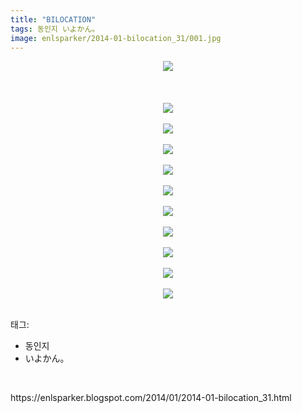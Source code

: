 ```yaml
---
title: "BILOCATION"
tags: 동인지 いよかん。
image: enlsparker/2014-01-bilocation_31/001.jpg
---
```

<div class="article">
<div class="post-body entry-content" id="post-body-7393173458160151486" itemprop="description articleBody">
<div class="separator" style="clear: both; text-align: center;">
<a href="//1.bp.blogspot.com/-XCF8Ota3718/UuwIAz9Ey0I/AAAAAAAAQgk/Tf22jL4boaM/s1600/1_htj921210_ffll7_jyh0407.jpg" imageanchor="1" style="margin-left: 1em; margin-right: 1em;"><img border="0" src="{{ site.nasurl }}/enlsparker/2014-01-bilocation_31/1_htj921210_ffll7_jyh0407.jpg"/></a></div>
<br/>
<a name="more"></a><br/>
<br/>
<div class="separator" style="clear: both; text-align: center;">
<a href="//1.bp.blogspot.com/-xU8znuQmNRc/UuwIB4tgFyI/AAAAAAAAQgk/-C8HZU4V8Co/s1600/2_htj921210_ffll7_jyh0407.jpg" imageanchor="1" style="margin-left: 1em; margin-right: 1em;"><img border="0" src="{{ site.nasurl }}/enlsparker/2014-01-bilocation_31/2_htj921210_ffll7_jyh0407.jpg"/></a></div>
<br/>
<div class="separator" style="clear: both; text-align: center;">
<a href="//1.bp.blogspot.com/-700enw5DYFo/UuwIB3B2WjI/AAAAAAAAQgk/TUqhdfBLmgM/s1600/3_htj921210_ffll7_jyh0407.jpg" imageanchor="1" style="margin-left: 1em; margin-right: 1em;"><img border="0" src="{{ site.nasurl }}/enlsparker/2014-01-bilocation_31/3_htj921210_ffll7_jyh0407.jpg"/></a></div>
<br/>
<div class="separator" style="clear: both; text-align: center;">
<a href="//1.bp.blogspot.com/-shLFAOb41G8/UuwIB73ztzI/AAAAAAAAQgk/ID9HdZpGUd0/s1600/4_htj921210_ffll7_jyh0407.jpg" imageanchor="1" style="margin-left: 1em; margin-right: 1em;"><img border="0" src="{{ site.nasurl }}/enlsparker/2014-01-bilocation_31/4_htj921210_ffll7_jyh0407.jpg"/></a></div>
<br/>
<div class="separator" style="clear: both; text-align: center;">
<a href="//3.bp.blogspot.com/-Ultk_zpOZVg/UuwIDOcp42I/AAAAAAAAQgk/VVnrmRmkv2Q/s1600/5_htj921210_ffll7_jyh0407.jpg" imageanchor="1" style="margin-left: 1em; margin-right: 1em;"><img border="0" src="{{ site.nasurl }}/enlsparker/2014-01-bilocation_31/5_htj921210_ffll7_jyh0407.jpg"/></a></div>
<br/>
<div class="separator" style="clear: both; text-align: center;">
<a href="//3.bp.blogspot.com/-4YrVuNCY9rY/UuwIDCMOUdI/AAAAAAAAQgk/pYsrlCwdMis/s1600/6_htj921210_ffll7_jyh0407.jpg" imageanchor="1" style="margin-left: 1em; margin-right: 1em;"><img border="0" src="{{ site.nasurl }}/enlsparker/2014-01-bilocation_31/6_htj921210_ffll7_jyh0407.jpg"/></a></div>
<br/>
<div class="separator" style="clear: both; text-align: center;">
<a href="//3.bp.blogspot.com/-DkBJchWXfq0/UuwIDF5qhJI/AAAAAAAAQgk/dKnWbGkdavA/s1600/7_htj921210_ffll7_jyh0407.jpg" imageanchor="1" style="margin-left: 1em; margin-right: 1em;"><img border="0" src="{{ site.nasurl }}/enlsparker/2014-01-bilocation_31/7_htj921210_ffll7_jyh0407.jpg"/></a></div>
<br/>
<div class="separator" style="clear: both; text-align: center;">
<a href="//2.bp.blogspot.com/-bB_oX709Zl8/UuwIEfcHTZI/AAAAAAAAQgk/b5mRPONgTkk/s1600/8_htj921210_ffll7_jyh0407.jpg" imageanchor="1" style="margin-left: 1em; margin-right: 1em;"><img border="0" src="{{ site.nasurl }}/enlsparker/2014-01-bilocation_31/8_htj921210_ffll7_jyh0407.jpg"/></a></div>
<br/>
<div class="separator" style="clear: both; text-align: center;">
<a href="//4.bp.blogspot.com/-sUxV4ai5D80/UuwIEfuMq5I/AAAAAAAAQgk/-mHtvluazMk/s1600/9_htj921210_ffll7_jyh0407.jpg" imageanchor="1" style="margin-left: 1em; margin-right: 1em;"><img border="0" src="{{ site.nasurl }}/enlsparker/2014-01-bilocation_31/9_htj921210_ffll7_jyh0407.jpg"/></a></div>
<br/>
<div class="separator" style="clear: both; text-align: center;">
<a href="//4.bp.blogspot.com/-tcBwTkqBOuk/UuwIA2pI81I/AAAAAAAAQgk/3S1LbRZgnss/s1600/10_htj921210_ffll7_jyh0407.jpg" imageanchor="1" style="margin-left: 1em; margin-right: 1em;"><img border="0" src="{{ site.nasurl }}/enlsparker/2014-01-bilocation_31/10_htj921210_ffll7_jyh0407.jpg"/></a></div>
<br/>
<div class="separator" style="clear: both; text-align: center;">
<a href="//2.bp.blogspot.com/-lmj-CfDxRBw/UuwIA2teu3I/AAAAAAAAQgk/Drj5fNsZ438/s1600/11_htj921210_ffll7_jyh0407.jpg" imageanchor="1" style="margin-left: 1em; margin-right: 1em;"><img border="0" src="{{ site.nasurl }}/enlsparker/2014-01-bilocation_31/11_htj921210_ffll7_jyh0407.jpg"/></a></div>
<br/>
<div style="clear: both;"></div>
</div></div><div class="tagTrail">
<p>태그: </p>
<ul>
<li>동인지</li>
<li>いよかん。</li>
</ul>
</div>
<br/>
<p id="refer">https://enlsparker.blogspot.com/2014/01/2014-01-bilocation_31.html</p>
<br/>
